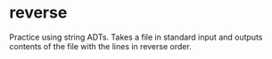 # reverse

Practice using string ADTs. Takes a file in standard input and outputs contents of the file with the lines in reverse order.
